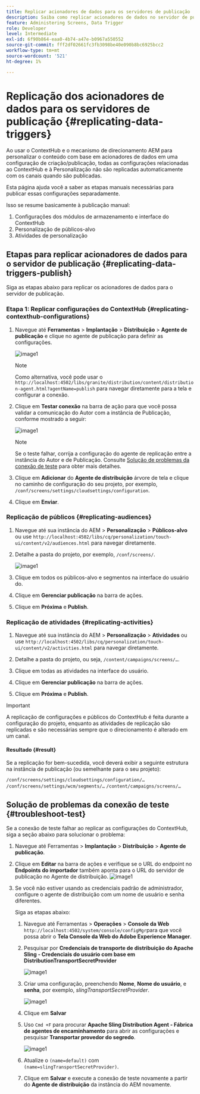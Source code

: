 ```yaml
---
title: Replicar acionadores de dados para os servidores de publicação
description: Saiba como replicar acionadores de dados no servidor de publicação do AEM Screens.
feature: Administering Screens, Data Trigger
role: Developer
level: Intermediate
exl-id: 6f90b864-eaa0-4b74-a47e-b0967a550552
source-git-commit: fff2df02661fc3fb3098be40e090b8bc6925bcc2
workflow-type: tm+mt
source-wordcount: '521'
ht-degree: 1%

---
```


# Replicação dos acionadores de dados para os servidores de publicação {#replicating-data-triggers}

Ao usar o ContextHub e o mecanismo de direcionamento AEM para personalizar o conteúdo com base em acionadores de dados em uma configuração de criação/publicação, todas as configurações relacionadas ao ContextHub e à Personalização não são replicadas automaticamente com os canais quando são publicadas.

Esta página ajuda você a saber as etapas manuais necessárias para publicar essas configurações separadamente.

Isso se resume basicamente à publicação manual:

1. Configurações dos módulos de armazenamento e interface do ContextHub
1. Personalização de públicos-alvo
1. Atividades de personalização

## Etapas para replicar acionadores de dados para o servidor de publicação {#replicating-data-triggers-publish}

Siga as etapas abaixo para replicar os acionadores de dados para o servidor de publicação.

### Etapa 1: Replicar configurações do ContextHub {#replicating-contexthub-configurations}

1. Navegue até **Ferramentas** > **Implantação** > **Distribuição** > **Agente de publicação** e clique no agente de publicação para definir as configurações.

   ![image1](/help/user-guide/assets/replicating-triggers/replicating-triggers1.png)

   >[!NOTE]
   >
   >Como alternativa, você pode usar o `http://localhost:4502/libs/granite/distribution/content/distribution-agent.html?agentName=publish` para navegar diretamente para a tela e configurar a conexão.

1. Clique em **Testar conexão** na barra de ação para que você possa validar a comunicação do Autor com a instância de Publicação, conforme mostrado a seguir:

   ![image1](/help/user-guide/assets/replicating-triggers/replicating-triggers2.png)

   >[!NOTE]
   >
   >Se o teste falhar, corrija a configuração do agente de replicação entre a instância do Autor e de Publicação. Consulte [Solução de problemas da conexão de teste](/help/user-guide/replicating-data-triggers.md#troubleshoot-test) para obter mais detalhes.

1. Clique em **Adicionar** do **Agente de distribuição** árvore de tela e clique no caminho de configuração do seu projeto, por exemplo, `/conf/screens/settings/cloudsettings/configuration`.

1. Clique em **Enviar**.

### Replicação de públicos {#replicating-audiences}

1. Navegue até sua instância do AEM > **Personalização** > **Públicos-alvo** ou use `http://localhost:4502/libs/cq/personalization/touch-ui/content/v2/audiences.html` para navegar diretamente.

1. Detalhe a pasta do projeto, por exemplo, `/conf/screens/`.

   ![image1](/help/user-guide/assets/replicating-triggers/replicating-triggers10.png)

1. Clique em todos os públicos-alvo e segmentos na interface do usuário do.

1. Clique em **Gerenciar publicação** na barra de ações.

1. Clique em **Próxima** e **Publish**.

### Replicação de atividades  {#replicating-activities}

1. Navegue até sua instância do AEM > **Personalização** > **Atividades** ou use `http://localhost:4502/libs/cq/personalization/touch-ui/content/v2/activities.html` para navegar diretamente.

1. Detalhe a pasta do projeto, ou seja, `/content/campaigns/screens/…`.

1. Clique em todas as atividades na interface do usuário.

1. Clique em **Gerenciar publicação** na barra de ações.

1. Clique em **Próxima** e **Publish**.

>[!IMPORTANT]
>
>A replicação de configurações e públicos do ContextHub é feita durante a configuração do projeto, enquanto as atividades de replicação são replicadas e são necessárias sempre que o direcionamento é alterado em um canal.

#### Resultado {#result}

Se a replicação for bem-sucedida, você deverá exibir a seguinte estrutura na instância de publicação (ou semelhante para o seu projeto):

`/conf/screens/settings/cloudsettings/configuration/…`
`/conf/screens/settings/wcm/segments/…`
`/content/campaigns/screens/…`

## Solução de problemas da conexão de teste {#troubleshoot-test}

Se a conexão de teste falhar ao replicar as configurações do ContextHub, siga a seção abaixo para solucionar o problema:

1. Navegue até Ferramentas > **Implantação** > **Distribuição** > **Agente de publicação**.

1. Clique em **Editar** na barra de ações e verifique se o URL do endpoint no **Endpoints do importador** também aponta para o URL do servidor de publicação no Agente de distribuição.
   ![image1](/help/user-guide/assets/replicating-triggers/replicating-triggers9.png)

1. Se você não estiver usando as credenciais padrão de administrador, configure o agente de distribuição com um nome de usuário e senha diferentes.

   Siga as etapas abaixo:

   1. Navegue até Ferramentas > **Operações** > **Console da Web** `http://localhost:4502/system/console/configMgr`para que você possa abrir o **Tela Console da Web do Adobe Experience Manager**.
   1. Pesquisar por **Credenciais de transporte de distribuição do Apache Sling - Credenciais do usuário com base em DistributionTransportSecretProvider**

      ![image1](/help/user-guide/assets/replicating-triggers/replicating-triggers6.png)

   1. Criar uma configuração, preenchendo **Nome**, **Nome do usuário**, e **senha**, por exemplo, *slingTransportSecretProvider*.

      ![image1](/help/user-guide/assets/replicating-triggers/replicating-triggers7.png)

   1. Clique em **Salvar**
   1. Uso `Cmd +F` para procurar **Apache Sling Distribution Agent - Fábrica de agentes de encaminhamento** para abrir as configurações e pesquisar **Transportar provedor do segredo**.

      ![image1](/help/user-guide/assets/replicating-triggers/replicating-triggers8.png)

   1. Atualize o `(name=default)` com `(name=slingTransportSecretProvider)`.
   1. Clique em **Salvar** e execute a conexão de teste novamente a partir do **Agente de distribuição** da instância do AEM novamente.
